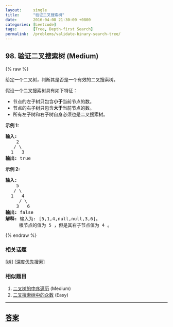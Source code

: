 ```yaml
---
layout:     single
title:      "验证二叉搜索树"
date:       2016-04-08 21:30:00 +0800
categories: [Leetcode]
tags:       [Tree, Depth-first Search]
permalink:  /problems/validate-binary-search-tree/
---
```


## 98. 验证二叉搜索树 (Medium)

{% raw %}

<p>给定一个二叉树，判断其是否是一个有效的二叉搜索树。</p>

<p>假设一个二叉搜索树具有如下特征：</p>

<ul>
	<li>节点的左子树只包含<strong>小于</strong>当前节点的数。</li>
	<li>节点的右子树只包含<strong>大于</strong>当前节点的数。</li>
	<li>所有左子树和右子树自身必须也是二叉搜索树。</li>
</ul>

<p><strong>示例&nbsp;1:</strong></p>

<pre><strong>输入:</strong>
    2
   / \
  1   3
<strong>输出:</strong> true
</pre>

<p><strong>示例&nbsp;2:</strong></p>

<pre><strong>输入:
</strong>    5
   / \
  1   4
&nbsp;    / \
&nbsp;   3   6
<strong>输出:</strong> false
<strong>解释:</strong> 输入为: [5,1,4,null,null,3,6]。
&nbsp;    根节点的值为 5 ，但是其右子节点值为 4 。
</pre>

{% endraw %}

### 相关话题
  [[树](https://github.com/openset/leetcode/tree/master/tag/tree/README.md)]
  [[深度优先搜索](https://github.com/openset/leetcode/tree/master/tag/depth-first-search/README.md)]

### 相似题目
  1. [二叉树的中序遍历](/problems/binary-tree-inorder-traversal) (Medium)
  1. [二叉搜索树中的众数](/problems/find-mode-in-binary-search-tree) (Easy)

---

## [答案](https://github.com/openset/leetcode/tree/master/problems/validate-binary-search-tree)
